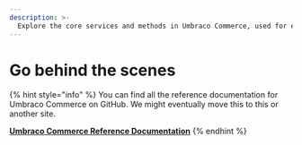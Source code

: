 ```yaml
---
description: >-
  Explore the core services and methods in Umbraco Commerce, used for extending the product.
---
```


# Go behind the scenes

{% hint style="info" %}
You can find all the reference documentation for Umbraco Commerce on GitHub. We might eventually move this to this or another site.

[**Umbraco Commerce Reference Documentation**](https://github.com/umbraco/UmbracoDocs/tree/main/12/umbraco-commerce/reference)
{% endhint %}
